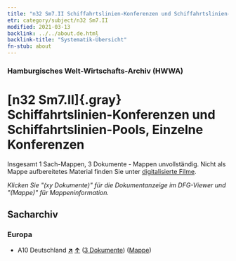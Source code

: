 ```yaml
---
title: "n32 Sm7.II Schiffahrtslinien-Konferenzen und Schiffahrtslinien-Pools, Einzelne Konferenzen"
etr: category/subject/n32 Sm7.II
modified: 2021-03-13
backlink: ../../about.de.html
backlink-title: "Systematik-Übersicht"
fn-stub: about
---
```


### Hamburgisches Welt-Wirtschafts-Archiv (HWWA)
# [n32 Sm7.II]{.gray}&#8201; Schiffahrtslinien-Konferenzen und Schiffahrtslinien-Pools, Einzelne Konferenzen&#160; 




Insgesamt 1 Sach-Mappen, 3 Dokumente - Mappen unvollständig.
Nicht als Mappe aufbereitetes Material finden Sie unter [digitalisierte Filme](/film/h1_sh).

_Klicken Sie "(xy Dokumente)" für die Dokumentanzeige im DFG-Viewer und "(Mappe)" für Mappeninformation._

## Sacharchiv




### Europa

- A10 Deutschland [**&nearr;**](../../../geo/i/126128/about.de.html "Deutschland (alle Mappen)") [**&uarr;**](../../../geo/about.de.html#A10 "Ländersystematik") (<a href="https://pm20.zbw.eu/dfgview/sh/126128,145577" title="über: Deutschland : Schiffahrtslinien-Konferenzen und Schiffahrtslinien-Pools, Einzelne Konferenzen" target="_blank">3 Dokumente</a>) ([Mappe](../../../../folder/sh/1261xx/126128/1455xx/145577/about.de.html))


